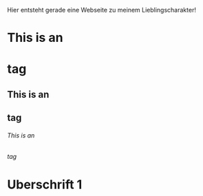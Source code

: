 Hier entsteht gerade eine Webseite zu meinem Lieblingscharakter!


# This is an <h1> tag
## This is an <h2> tag
###### This is an <h6> tag


# Uberschrift 1